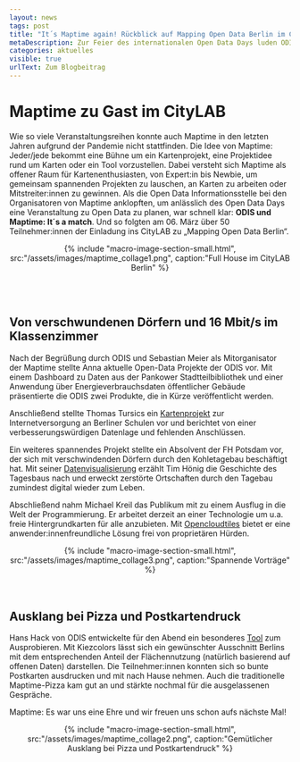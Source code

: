```yaml
---
layout: news
tags: post
title: "It´s Maptime again! Rückblick auf Mapping Open Data Berlin im CityLAB"
metaDescription: Zur Feier des internationalen Open Data Days luden ODIS und Maptime Berlin am 06. März ins CityLAB zu einem bunten Abend voller interessanter Vorträge, Diskussionen und Mitmachmöglichkeiten rund um das Thema offene Daten und Karten.
categories: aktuelles
visible: true
urlText: Zum Blogbeitrag
---
```

# Maptime zu Gast im CityLAB
Wie so viele Veranstaltungsreihen konnte auch Maptime in den letzten Jahren aufgrund der Pandemie nicht stattfinden. Die Idee von Maptime: Jeder/jede bekommt eine Bühne um ein Kartenprojekt, eine Projektidee rund um Karten oder ein Tool vorzustellen. 
Dabei versteht sich Maptime als offener Raum für Kartenenthusiasten, von Expert:in bis Newbie, um gemeinsam spannenden Projekten zu lauschen, an Karten zu arbeiten oder Mitstreiter:innen zu gewinnen. Als die Open Data Informationsstelle bei den Organisatoren von Maptime anklopften, um anlässlich des Open Data Days eine Veranstaltung zu Open Data zu planen, war schnell klar: **ODIS und Maptime: It´s a match**. Und so folgten am 06. März über 50 Teilnehmer:innen der Einladung ins CityLAB zu „Mapping Open Data Berlin“. 


<center>
{% include "macro-image-section-small.html", src:"/assets/images/maptime_collage1.png", caption:"Full House im CityLAB Berlin" %}
</center>

<br><br>



## Von verschwundenen Dörfern und 16 Mbit/s im Klassenzimmer
Nach der Begrüßung durch ODIS und Sebastian Meier als Mitorganisator der Maptime stellte Anna aktuelle Open-Data Projekte der ODIS vor. Mit einem Dashboard zu Daten aus der Pankower Stadtteilbibliothek und einer Anwendung über Energieverbrauchsdaten öffentlicher Gebäude präsentierte die ODIS zwei Produkte, die in Kürze veröffentlicht werden.

Anschließend stellte Thomas Tursics ein [Kartenprojekt](https://tursics.github.io/schule-breitband-2021/) zur Internetversorgung an Berliner Schulen vor und berichtet von einer verbesserungswürdigen Datenlage und fehlenden Anschlüssen.

Ein weiteres spannendes Projekt stellte ein Absolvent der FH Potsdam vor, der sich mit verschwindenden Dörfern durch den Kohletagebau beschäftigt hat. Mit seiner [Datenvisualisierung](https://verschwundene-ortschaften.honigmitoe.de) erzählt Tim Hönig die Geschichte des Tagesbaus nach und erweckt zerstörte Ortschaften durch den Tagebau zumindest digital wieder zum Leben.

Abschließend nahm Michael Kreil das Publikum mit zu einem Ausflug in die Welt der Programmierung. Er arbeitet derzeit an einer Technologie um u.a. freie Hintergrundkarten für alle anzubieten. Mit [Opencloudtiles](https://pretalx.c3voc.de/hip-berlin-2022/talk/AFGUPH/) bietet er eine anwender:innenfreundliche Lösung frei von proprietären Hürden. 

<center>
{% include "macro-image-section-small.html", src:"/assets/images/maptime_collage3.png", caption:"Spannende Vorträge" %}
</center>
<br><br>


## Ausklang bei Pizza und Postkartendruck
Hans Hack von ODIS entwickelte für den Abend ein besonderes  [Tool](https://kiezcolors.odis-berlin.de/#13/52.49899/13.3915)  zum Ausprobieren. 
Mit Kiezcolors lässt sich ein gewünschter Ausschnitt Berlins mit dem entsprechenden Anteil der Flächennutzung (natürlich basierend auf offenen Daten) darstellen. Die Teilnehmer:innen konnten sich so bunte Postkarten ausdrucken und mit nach Hause nehmen. Auch die traditionelle Maptime-Pizza kam gut an und stärkte nochmal für die ausgelassenen Gespräche. 

Maptime: Es war uns eine Ehre und wir freuen uns schon aufs nächste Mal!

<center>
{% include "macro-image-section-small.html", src:"/assets/images/maptime_collage2.png", caption:"Gemütlicher Ausklang bei Pizza und Postkartendruck" %}
</center>

